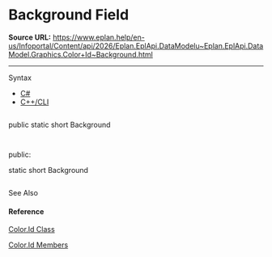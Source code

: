 # Background Field

**Source URL:** https://www.eplan.help/en-us/Infoportal/Content/api/2026/Eplan.EplApi.DataModelu~Eplan.EplApi.DataModel.Graphics.Color+Id~Background.html

---

Syntax

- [C#](#i-syntax-CS)
- [C++/CLI](#i-syntax-CPP2005)

```
```
public static short Background
```
```

```
```
public:
static short Background
```
```



See Also

#### Reference

[Color.Id Class](Eplan.EplApi.DataModelu~Eplan.EplApi.DataModel.Graphics.Color+Id.html)
  
[Color.Id Members](Eplan.EplApi.DataModelu~Eplan.EplApi.DataModel.Graphics.Color+Id_members.html)